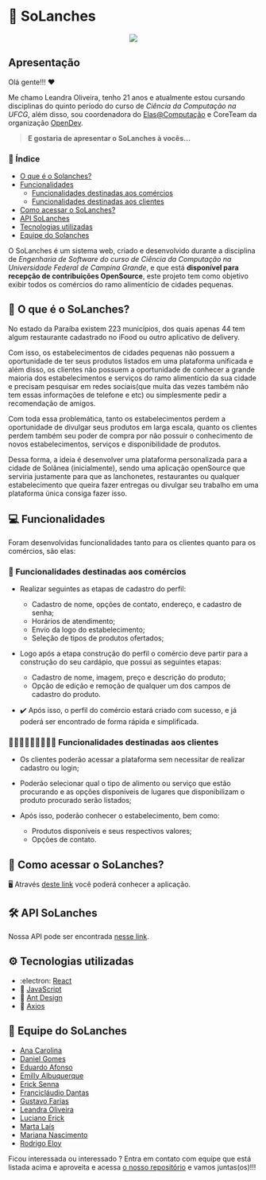 # 🍟 SoLanches

<p align=center>
  <img
 src="https://user-images.githubusercontent.com/50140771/128561548-3a8d25e1-c2a3-46ef-94f7-4447fcdc0a97.png"/> 
</p>

## Apresentação 

Olá gente!!! :heart: 

Me chamo Leandra Oliveira, tenho 21 anos e atualmente estou cursando disciplinas do quinto período do curso 
de *Ciência da Computação na UFCG*, além disso, sou coordenadora do [Elas@Computação](https://elas.computacao.ufcg.edu.br/) 
e CoreTeam da organização [OpenDev](https://opendevufcg.org/). 

> **E gostaria de apresentar o SoLanches à vocês...**

### 📎 Índice
- [O que é o Solanches?](https://github.com/SoLanches/Frontend-SoLanches/blob/main/README.md#-o-que-%C3%A9-o-solanches)
- [Funcionalidades](https://github.com/SoLanches/Frontend-SoLanches/blob/main/README.md#computer-funcionalidades)
  - [Funcionalidades destinadas aos comércios](https://github.com/SoLanches/Frontend-SoLanches/blob/main/README.md#convenience_store-funcionalidades-destinadas-aos-com%C3%A9rcios)
  - [Funcionalidades destinadas aos clientes](https://github.com/SoLanches/Frontend-SoLanches/blob/main/README.md#-funcionalidades-destinadas-aos-clientes)
 - [Como acessar o SoLanches?](https://github.com/SoLanches/Frontend-SoLanches/blob/main/README.md#link-como-acessar-o-solanches)
 - [API SoLanches](https://github.com/SoLanches/Frontend-SoLanches/blob/main/README.md#%EF%B8%8F-api-solanches)
 - [Tecnologias utilizadas](https://github.com/SoLanches/Frontend-SoLanches/blob/main/README.md#gear-tecnologias-utilizadas)
 - [Equipe do Solanches](https://github.com/SoLanches/Frontend-SoLanches/blob/main/README.md#-equipe-do-solanches)
 

O SoLanches é um sistema web, criado e desenvolvido durante a disciplina de *Engenharia de Software do curso de Ciência da Computação
na Universidade Federal de Campina Grande*, e que está **disponível para recepção de contribuições OpenSource**, este projeto tem como objetivo exibir todos os comércios do ramo alimentício de cidades pequenas.

## 📝 O que é o SoLanches?

No estado da Paraíba existem 223 municípios, dos quais apenas 44 tem algum restaurante cadastrado no iFood ou outro aplicativo de delivery. 

Com isso, os estabelecimentos  de cidades pequenas não possuem a oportunidade de ter seus produtos listados em uma plataforma unificada e além disso, os clientes não possuem a oportunidade de conhecer a grande maioria dos estabelecimentos e serviços do ramo alimentício da sua cidade e precisam pesquisar em redes sociais(que muita das vezes também não tem essas informações de telefone e etc) ou simplesmente pedir a recomendação de amigos.

Com toda essa problemática, tanto os estabelecimentos perdem a oportunidade de divulgar seus produtos em larga escala, quanto os clientes perdem também seu poder de compra por não possuir o conhecimento de novos estabelecimentos, serviços e disponibilidade de produtos.

Dessa forma, a ideia é desenvolver uma plataforma personalizada para a cidade de Solânea (inicialmente), sendo uma aplicação openSource que serviria justamente para que as lanchonetes, restaurantes ou qualquer estabelecimento que queira fazer entregas ou divulgar seu trabalho em uma plataforma única consiga fazer isso.


## :computer: Funcionalidades

Foram desenvolvidas funcionalidades tanto para os clientes quanto para os comércios, são elas:

### :convenience_store: Funcionalidades destinadas aos comércios

- Realizar  seguintes as etapas de cadastro do perfil:
  - Cadastro de nome, opções de contato, endereço, e cadastro de senha;
  - Horários de atendimento;
  - Envio da logo do estabelecimento;
  - Seleção de tipos de produtos ofertados;

- Logo após a etapa construção do perfil o comércio deve partir para a construção do seu cardápio, que possui as seguintes etapas:
  - Cadastro de nome, imagem, preço e descrição do produto;
  -  Opção de edição e remoção de qualquer um dos campos de cadastro do produto.

- ✔️ Após isso, o perfil do comércio estará criado com sucesso, e já poderá ser encontrado de forma rápida e simplificada.

### 👩🏼‍💻👨🏻‍💻👩🏾‍💻 Funcionalidades destinadas aos clientes

- Os clientes poderão acessar a plataforma sem necessitar de realizar cadastro ou login;

- Poderão selecionar qual o tipo de alimento ou serviço que estão procurando e as opções disponíveis de lugares que disponibilizam o produto procurado serão listados;

- Após isso, poderão conhecer o estabelecimento, bem como:
  - Produtos disponíveis e seus respectivos valores;
  - Opções de contato.


## :link: Como acessar o SoLanches?

🖥️ Através [deste link]() você poderá conhecer a aplicação.

## 🛠️ API SoLanches

Nossa API pode ser encontrada [nesse link](https://github.com/SoLanches/API-SoLanches.git).

## :gear: Tecnologias utilizadas

- :electron: [React](https://pt-br.reactjs.org/)
- :wrench: [JavaScript](https://developer.mozilla.org/pt-BR/docs/Web/JavaScript) 
- 📝 [Ant Design](https://ant.design/docs/react/introduce)
- :wrench: [Axios](https://axios-http.com/docs/intro)

## :pushpin: Equipe do SoLanches
- [Ana Carolina](https://github.com/anacarolinacv)
- [Daniel Gomes](https://github.com/dnlgomesl)
- [Eduardo Afonso](https://github.com/EduardoNunes5)
- [Emilly Albuquerque](https://github.com/emys-alb)
- [Erick Senna](https://github.com/erickems)
- [Francicláudio Dantas](https://github.com/claudiodantas)
- [Gustavo Farias](https://github.com/GusttaFS)
- [Leandra Oliveira](https://github.com/LeandraOS)
- [Luciano Erick](https://github.com/LucianErick)
- [Marta Laís](https://github.com/martalais)
- [Mariana Nascimento](https://github.com/marianasn)
- [Rodrigo Eloy](https://github.com/RodrigoEC)


Ficou interessada ou interessado ? Entra em contato com equipe que está listada acima e aproveita e acessa [o nosso repositório](https://github.com/SoLanches/Frontend-SoLanches.git) e vamos juntas(os)!!!

